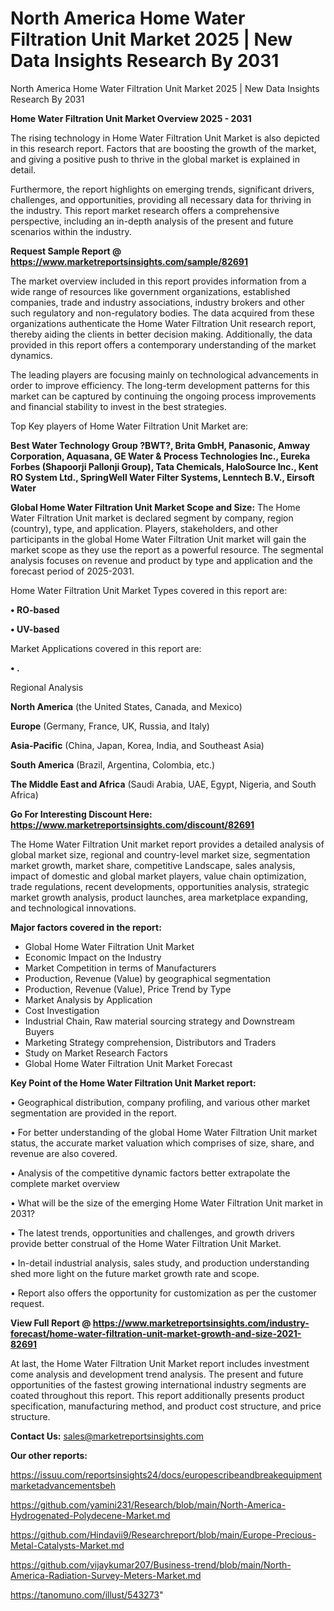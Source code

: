 # North America Home Water Filtration Unit Market 2025 | New Data Insights Research By 2031
North America Home Water Filtration Unit Market 2025 | New Data Insights Research By 2031

<Strong> Home Water Filtration Unit Market Overview 2025 - 2031</strong>

The rising technology in Home Water Filtration Unit Market is also depicted in this research report. Factors that are boosting the growth of the market, and giving a positive push to thrive in the global market is explained in detail.

Furthermore, the report highlights on emerging trends, significant drivers, challenges, and opportunities, providing all necessary data for thriving in the industry. This report market research offers a comprehensive perspective, including an in-depth analysis of the present and future scenarios within the industry.

<strong>Request Sample Report @ <a href=https://www.marketreportsinsights.com/sample/82691>https://www.marketreportsinsights.com/sample/82691</a></strong>

The market overview included in this report provides information from a wide range of resources like government organizations, established companies, trade and industry associations, industry brokers and other such regulatory and non-regulatory bodies. The data acquired from these organizations authenticate the Home Water Filtration Unit research report, thereby aiding the clients in better decision making. Additionally, the data provided in this report offers a contemporary understanding of the market dynamics.

The leading players are focusing mainly on technological advancements in order to improve efficiency. The long-term development patterns for this market can be captured by continuing the ongoing process improvements and financial stability to invest in the best strategies.

Top Key players of Home Water Filtration Unit Market are:

<strong>Best Water Technology Group ?BWT?, Brita GmbH, Panasonic, Amway Corporation, Aquasana, GE Water & Process Technologies Inc., Eureka Forbes (Shapoorji Pallonji Group), Tata Chemicals, HaloSource Inc., Kent RO System Ltd., SpringWell Water Filter Systems, Lenntech B.V., Eirsoft Water</strong>

<strong><b>Global Home Water Filtration Unit Market Scope and Size:</b></strong>
The Home Water Filtration Unit market is declared segment by company, region (country), type, and application. Players, stakeholders, and other participants in the global Home Water Filtration Unit market will gain the market scope as they use the report as a powerful resource. The segmental analysis focuses on revenue and product by type and application and the forecast period of 2025-2031.

Home Water Filtration Unit Market Types covered in this report are:

<strong>• RO-based

• UV-based</strong>

Market Applications covered in this report are:

<strong>• .</strong> 

Regional Analysis

<strong>North America</strong> (the United States, Canada, and Mexico)

<strong>Europe</strong> (Germany, France, UK, Russia, and Italy)

<strong>Asia-Pacific</strong> (China, Japan, Korea, India, and Southeast Asia)

<strong>South America</strong> (Brazil, Argentina, Colombia, etc.)

<strong>The Middle East and Africa</strong> (Saudi Arabia, UAE, Egypt, Nigeria, and South Africa)

<strong>Go For Interesting Discount Here: <a href=https://www.marketreportsinsights.com/discount/82691>https://www.marketreportsinsights.com/discount/82691</a></strong>

The Home Water Filtration Unit market report provides a detailed analysis of global market size, regional and country-level market size, segmentation market growth, market share, competitive Landscape, sales analysis, impact of domestic and global market players, value chain optimization, trade regulations, recent developments, opportunities analysis, strategic market growth analysis, product launches, area marketplace expanding, and technological innovations.

<strong><b>Major factors covered in the report:</b></strong>
<ul>
  <li>Global Home Water Filtration Unit Market </li>
  <li>Economic Impact on the Industry</li>
  <li>Market Competition in terms of Manufacturers</li>
  <li>Production, Revenue (Value) by geographical segmentation</li>
  <li>Production, Revenue (Value), Price Trend by Type</li>
  <li>Market Analysis by Application</li>
  <li>Cost Investigation</li>
  <li>Industrial Chain, Raw material sourcing strategy and Downstream Buyers</li>
  <li>Marketing Strategy comprehension, Distributors and Traders</li>
  <li>Study on Market Research Factors</li>
  <li>Global Home Water Filtration Unit Market Forecast</li>
</ul>

<strong><b>Key Point of the Home Water Filtration Unit Market report:</b></strong>

• Geographical distribution, company profiling, and various other market segmentation are provided in the report.

• For better understanding of the global Home Water Filtration Unit market status, the accurate market valuation which comprises of size, share, and revenue are also covered.

• Analysis of the competitive dynamic factors better extrapolate the complete market overview

• What will be the size of the emerging Home Water Filtration Unit market in 2031?

• The latest trends, opportunities and challenges, and growth drivers provide better construal of the Home Water Filtration Unit Market.

• In-detail industrial analysis, sales study, and production understanding shed more light on the future market growth rate and scope.

• Report also offers the opportunity for customization as per the customer request.

<strong><b>View Full Report @ <a href=https://www.marketreportsinsights.com/industry-forecast/home-water-filtration-unit-market-growth-and-size-2021-82691>https://www.marketreportsinsights.com/industry-forecast/home-water-filtration-unit-market-growth-and-size-2021-82691</a></b></strong>


At last, the Home Water Filtration Unit Market report includes investment come analysis and development trend analysis. The present and future opportunities of the fastest growing international industry segments are coated throughout this report. This report additionally presents product specification, manufacturing method, and product cost structure, and price structure.

<strong>Contact Us:</strong>
sales@marketreportsinsights.com

<strong>Our other reports:</strong>

<a href=https://issuu.com/reportsinsights24/docs/europescribeandbreakequipmentmarketadvancementsbeh>https://issuu.com/reportsinsights24/docs/europescribeandbreakequipmentmarketadvancementsbeh</a>

<a href=https://github.com/yamini231/Research/blob/main/North-America-Hydrogenated-Polydecene-Market.md>https://github.com/yamini231/Research/blob/main/North-America-Hydrogenated-Polydecene-Market.md</a>

<a href=https://github.com/Hindavii9/Researchreport/blob/main/Europe-Precious-Metal-Catalysts-Market.md>https://github.com/Hindavii9/Researchreport/blob/main/Europe-Precious-Metal-Catalysts-Market.md</a>

<a href=https://github.com/vijaykumar207/Business-trend/blob/main/North-America-Radiation-Survey-Meters-Market.md>https://github.com/vijaykumar207/Business-trend/blob/main/North-America-Radiation-Survey-Meters-Market.md</a>

<a href=https://tanomuno.com/illust/543273>https://tanomuno.com/illust/543273</a>"
